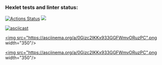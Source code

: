 ### Hexlet tests and linter status:
[![Actions Status](https://github.com/MlkProduction/frontend-project-lvl1/workflows/hexlet-check/badge.svg)](https://github.com/MlkProduction/frontend-project-lvl1/actions)
<a href="https://codeclimate.com/github/codeclimate/codeclimate/maintainability"><img src="https://api.codeclimate.com/v1/badges/a99a88d28ad37a79dbf6/maintainability" /></a>

[![asciicast](https://asciinema.org/a/0Gizc2IKKx933GGFWmvORuzPC.png)](https://asciinema.org/a/0Gizc2IKKx933GGFWmvORuzPC)

<a href="https://asciinema.org/a/0Gizc2IKKx933GGFWmvORuzPC"><img src="https://asciinema.org/a/0Gizc2IKKx933GGFWmvORuzPC".png width="350"/></a>

<a href="https://asciinema.org/a/iEdhl4IkQtNIDyeoKz8EBt00d"><img src="https://asciinema.org/a/0Gizc2IKKx933GGFWmvORuzPC".png width="350"/></a>
